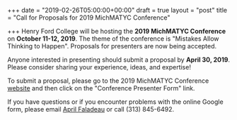 +++
date = "2019-02-26T05:00:00+00:00"
draft = true
layout = "post"
title = "Call for Proposals for 2019 MichMATYC Conference"

+++
Henry Ford College will be hosting the **2019 MichMATYC Conference** on **October 11-12, 2019**. The theme of the conference is "Mistakes Allow Thinking to Happen". Proposals for presenters are now being accepted. 

Anyone interested in presenting should submit a proposal by **April 30, 2019**. Please consider sharing your experience, ideas, and expertise!

To  submit a proposal, please go to the 2019 MichMATYC Conference [website](www.michmatyc2019.org/present/) and then click on the "Conference Presenter Form" link.

If you have questions or if you encounter problems with the online Google form, please email [April Faladeau](mailto:amfalardeau@hfcc.edu) or call (313) 845-6492.